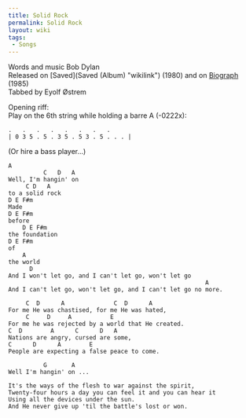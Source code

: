 ```yaml
---
title: Solid Rock
permalink: Solid Rock
layout: wiki
tags:
 - Songs
---
```


Words and music Bob Dylan  
Released on [Saved](Saved (Album) "wikilink") (1980) and on
[Biograph](Biograph "wikilink") (1985)  
Tabbed by Eyolf Østrem

Opening riff:  
Play on the 6th string while holding a barre A (-0222x):

    .   .   .   .   .   .   .   .
    | 0 3 5 . 5 . 3 5 . 5 3 . 5 . . . |

(Or hire a bass player...)

    A
              C   D   A
    Well, I'm hangin' on
         C D   A
    to a solid rock
    D E F#m
    Made
    D E F#m
    before
        D E F#m
    the foundation
    D E F#m
    of
        A
    the world
          D
    And I won't let go, and I can't let go, won't let go
                                                            A
    And I can't let go, won't let go, and I can't let go no more.

         C  D      A              C  D      A
    For me He was chastised, for me He was hated,
         C     D     A           E
    For me he was rejected by a world that He created.
    C  D        A      C      D   A
    Nations are angry, cursed are some,
    C      D      A        E
    People are expecting a false peace to come.

              G       A
    Well I'm hangin' on ...

    It's the ways of the flesh to war against the spirit,
    Twenty-four hours a day you can feel it and you can hear it
    Using all the devices under the sun.
    And He never give up 'til the battle's lost or won.
